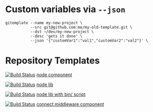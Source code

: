 # Custom variables via `--json`

    gitemplate --name my-new-project \
               --src git@github.com:me/my-old-template.git \
               --dst ~/dev/my-new-project \
               --desc 'gets it done' \
               --json '{"customVar1":"val1","customVar2":"val2"}' \

# Repository Templates

[![Build Status](https://travis-ci.org/codeactual/gitemplate-node-component.png)](https://travis-ci.org/codeactual/gitemplate-node-component) [node component](https://github.com/codeactual/gitemplate-node-component)

[![Build Status](https://travis-ci.org/codeactual/gitemplate-node-lib.png)](https://travis-ci.org/codeactual/gitemplate-node-lib) [node lib](https://github.com/codeactual/gitemplate-node-lib)

[![Build Status](https://travis-ci.org/codeactual/gitemplate-node-bin.png)](https://travis-ci.org/codeactual/gitemplate-node-bin) [node lib with bin/ script](https://github.com/codeactual/gitemplate-node-bin)

[![Build Status](https://travis-ci.org/codeactual/gitemplate-connect-middleware.png)](https://travis-ci.org/codeactual/gitemplate-connect-middleware) [connect middleware component](https://github.com/codeactual/gitemplate-connect-middleware)
